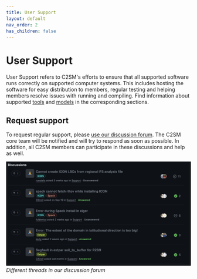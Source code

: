 ```yaml
---
title: User Support
layout: default
nav_order: 2
has_children: false
---
```


# User Support

User Support refers to C2SM's efforts to ensure that all supported software runs correctly on supported computer systems. This includes hosting the software for easy distribution to members, regular testing and helping members resolve issues with running and compiling. Find information about supported [tools](https://c2sm.github.io/tools/) and [models](https://c2sm.github.io/models/) in the corresponding sections.

## Request support

To request regular support, please [use our discussion forum](https://github.com/C2SM/Tasks-Support/discussions/categories/support). The C2SM core team will be notified and will try to respond as soon as possible. In addition, all C2SM members can participate in these discussions and help as well.

![](assets/Support_Forum.png)
*Different threads in our discussion forum*
